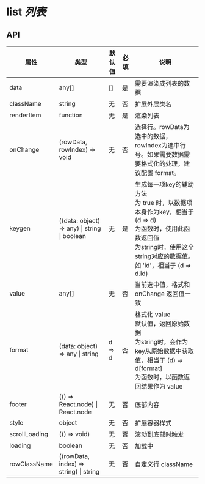 # list *列表*

<example />

## API

| 属性 | 类型 | 默认值 | 必填 | 说明 |
| --- | --- | --- | -- | --- |
| data | any[] | [] | 是 | 需要渲染成列表的数据 |
| className | string | 无 | 否 | 扩展外层类名 |
| renderItem | function | 无 | 是 | 渲染列表 |
| onChange | (rowData, rowIndex) => void | 无 | 否 | 选择行。rowData为选中的数据，rowIndex为选中行号。如果需要数据需要格式化的处理，建议配置 format。 |
| keygen | ((data: object) => any) \| string \| boolean | 无 | 是 | 生成每一项key的辅助方法<br />为 true 时，以数据项本身作为key，相当于 (d => d)<br />为函数时，使用此函数返回值<br />为string时，使用这个string对应的数据值。如 'id'，相当于 (d => d.id) |
| value | any[] | 无 | 否 | 当前选中值，格式和 onChange 返回值一致 |
| format | (data: object) => any \| string | d => d | 否 | 格式化 value<br />默认值，返回原始数据<br />为string时，会作为key从原始数据中获取值，相当于 (d) => d[format]<br /> 为函数时，以函数返回结果作为 value |
| footer | (() => React.node) \| React.node | 无 | 否 | 底部内容 |
| style | object | 无 | 否 | 扩展容器样式 |
| scrollLoading | (() => void) | 无 | 否 | 滚动到底部时触发 |
| loading | boolean | 无 | 否 | 加载中 |
| rowClassName | ((rowData, index) => string) \| string | 无 | 否 | 自定义行 className |
